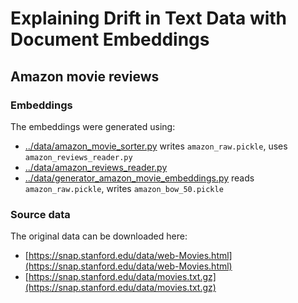 # Explaining Drift in Text Data with Document Embeddings

## Amazon movie reviews

### Embeddings

The embeddings were generated using:

- [../data/amazon_movie_sorter.py](../data/amazon_movie_sorter.py) writes `amazon_raw.pickle`, uses `amazon_reviews_reader.py`
- [../data/amazon_reviews_reader.py](../data/amazon_reviews_reader.py)
- [../data/generator_amazon_movie_embeddings.py](../data/generator_amazon_movie_embeddings.py) reads `amazon_raw.pickle`, writes `amazon_bow_50.pickle`

### Source data

The original data can be downloaded here:

- [https://snap.stanford.edu/data/web-Movies.html](https://snap.stanford.edu/data/web-Movies.html)
- [https://snap.stanford.edu/data/movies.txt.gz](https://snap.stanford.edu/data/movies.txt.gz)